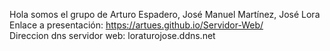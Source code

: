 Hola somos el grupo de Arturo Espadero, José Manuel Martínez, José Lora <br>
Enlace a presentación: https://artues.github.io/Servidor-Web/<br>
Direccion dns servidor web: loraturojose.ddns.net
